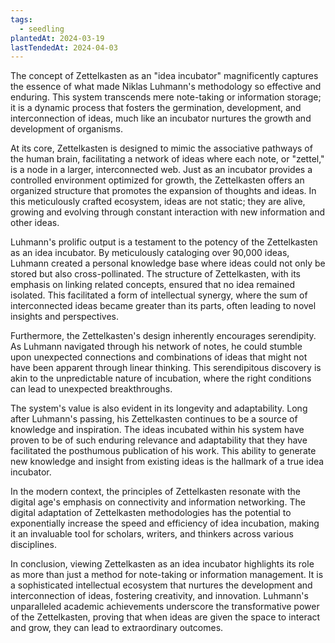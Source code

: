 ```yaml
---
tags:
  - seedling
plantedAt: 2024-03-19
lastTendedAt: 2024-04-03
---
```

The concept of Zettelkasten as an "idea incubator" magnificently captures the essence of what made Niklas Luhmann's methodology so effective and enduring. This system transcends mere note-taking or information storage; it is a dynamic process that fosters the germination, development, and interconnection of ideas, much like an incubator nurtures the growth and development of organisms.

At its core, Zettelkasten is designed to mimic the associative pathways of the human brain, facilitating a network of ideas where each note, or "zettel," is a node in a larger, interconnected web. Just as an incubator provides a controlled environment optimized for growth, the Zettelkasten offers an organized structure that promotes the expansion of thoughts and ideas. In this meticulously crafted ecosystem, ideas are not static; they are alive, growing and evolving through constant interaction with new information and other ideas.

Luhmann's prolific output is a testament to the potency of the Zettelkasten as an idea incubator. By meticulously cataloging over 90,000 ideas, Luhmann created a personal knowledge base where ideas could not only be stored but also cross-pollinated. The structure of Zettelkasten, with its emphasis on linking related concepts, ensured that no idea remained isolated. This facilitated a form of intellectual synergy, where the sum of interconnected ideas became greater than its parts, often leading to novel insights and perspectives.

Furthermore, the Zettelkasten's design inherently encourages serendipity. As Luhmann navigated through his network of notes, he could stumble upon unexpected connections and combinations of ideas that might not have been apparent through linear thinking. This serendipitous discovery is akin to the unpredictable nature of incubation, where the right conditions can lead to unexpected breakthroughs.

The system's value is also evident in its longevity and adaptability. Long after Luhmann's passing, his Zettelkasten continues to be a source of knowledge and inspiration. The ideas incubated within his system have proven to be of such enduring relevance and adaptability that they have facilitated the posthumous publication of his work. This ability to generate new knowledge and insight from existing ideas is the hallmark of a true idea incubator.

In the modern context, the principles of Zettelkasten resonate with the digital age's emphasis on connectivity and information networking. The digital adaptation of Zettelkasten methodologies has the potential to exponentially increase the speed and efficiency of idea incubation, making it an invaluable tool for scholars, writers, and thinkers across various disciplines.

In conclusion, viewing Zettelkasten as an idea incubator highlights its role as more than just a method for note-taking or information management. It is a sophisticated intellectual ecosystem that nurtures the development and interconnection of ideas, fostering creativity, and innovation. Luhmann's unparalleled academic achievements underscore the transformative power of the Zettelkasten, proving that when ideas are given the space to interact and grow, they can lead to extraordinary outcomes.